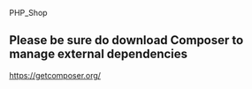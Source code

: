 PHP_Shop

## Please be sure do download Composer to manage external dependencies

https://getcomposer.org/
